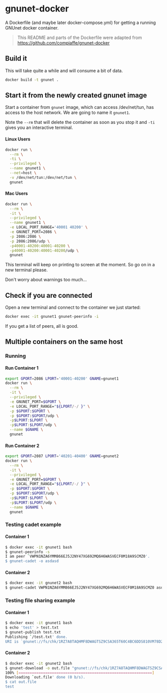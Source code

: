 # gnunet-docker
A Dockerfile (and maybe later docker-compose.yml) for getting a running GNUnet docker container.

> This README and parts of the Dockerfile were adapted from https://github.com/compiaffe/gnunet-docker


## Build it
This will take quite a while and will consume a bit of data.

```bash
docker build -t gnunet .
```

## Start it from the newly created gnunet image
Start a container from `gnunet` image, which can access /dev/net/tun, has access to the host network. We are going to name it `gnunet1`.

Note the `--rm` that will delete the container as soon as you stop it and `-ti` gives you an interactive terminal.

#### Linux Users
```bash
docker run \
  --rm \
  -ti \
  --privileged \
  --name gnunet1 \
  --net=host \
  -v /dev/net/tun:/dev/net/tun \
  gnunet
```

#### Mac Users
```bash
docker run \
  --rm \
  -it \
  --privileged \
  --name gnunet1 \
  -e LOCAL_PORT_RANGE='40001 40200' \
  -e GNUNET_PORT=2086 \
  -p 2086:2086 \
  -p 2086:2086/udp \
  -p40001-40200:40001-40200 \
  -p40001-40200:40001-40200/udp \
  gnunet
```

This terminal will keep on printing to screen at the moment. So go on in a new terminal please.

Don't worry about warnings too much...

## Check if you are connected
Open a new terminal and connect to the container we just started:

```bash
docker exec -it gnunet1 gnunet-peerinfo -i
```

If you get a list of peers, all is good.

## Multiple containers on the same host
### Running
#### Run Container 1
```bash
export GPORT=2086 LPORT='40001-40200' GNAME=gnunet1
docker run \
  --rm \
  -it \
  --privileged \
  -e GNUNET_PORT=$GPORT \
  -e LOCAL_PORT_RANGE="${LPORT/-/ }" \
  -p $GPORT:$GPORT \
  -p $GPORT:$GPORT/udp \
  -p$LPORT:$LPORT \
  -p$LPORT:$LPORT/udp \
  --name $GNAME \
  gnunet
```

#### Run Container 2
```bash
export GPORT=2087 LPORT='40201-40400' GNAME=gnunet2
docker run \
  --rm \
  -it \
  --privileged \
  -e GNUNET_PORT=$GPORT \
  -e LOCAL_PORT_RANGE="${LPORT/-/ }" \
  -p $GPORT:$GPORT \
  -p $GPORT:$GPORT/udp \
  -p$LPORT:$LPORT \
  -p$LPORT:$LPORT/udp \
  --name $GNAME \
  gnunet
```

### Testing cadet example
#### Container 1
```bash
$ docker exec -it gnunet1 bash
$ gnunet-peerinfo -s
I am peer `VWPN1NZA6YMM866EJ5J2NY47XG692MQ6H6WASVECF0M18A9SCMZ0'.
$ gnunet-cadet -o asdasd
```

#### Container 2
```bash
$ docker exec -it gnunet2 bash
$ gnunet-cadet VWPN1NZA6YMM866EJ5J2NY47XG692MQ6H6WASVECF0M18A9SCMZ0 asdasd
```

### Testing file sharing example
#### Container 1
```bash
$ docker exec -it gnunet1 bash
$ echo 'test' > test.txt
$ gnunet-publish test.txt
Publishing `/test.txt' done.
URI is `gnunet://fs/chk/1RZ7A8TAQHMF8DWAGTSZ9CSA365T60C4BC6DDS810VM78D2Q0366CRX8DGFA29EWBT9BW5Y9HYD0Z1EAKNFNJQDJ04QQSGTQ352W28R.7MYB03GYXT17Z93ZRZRVV64AH9KPWFSVDEZGVE84YHD63XZFJ36B86M48KHTZVF87SZ05HBVB44PCXE8CVWAH72VN1SKYPRK1QN2C98.5'.
```

#### Container 2
```bash
$ docker exec -it gnunet2 bash
$ gnunet-download -o out.file "gnunet://fs/chk/1RZ7A8TAQHMF8DWAGTSZ9CSA365T60C4BC6DDS810VM78D2Q0366CRX8DGFA29EWBT9BW5Y9HYD0Z1EAKNFNJQDJ04QQSGTQ352W28R.7MYB03GYXT17Z93ZRZRVV64AH9KPWFSVDEZGVE84YHD63XZFJ36B86M48KHTZVF87SZ05HBVB44PCXE8CVWAH72VN1SKYPRK1QN2C98.5"
100% [============================================================]
Downloading `out.file' done (0 b/s).
$ cat out.file
test
```

